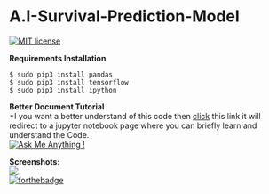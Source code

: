 # A.I-Survival-Prediction-Model<br>
[![MIT license](https://img.shields.io/badge/License-MIT-blue.svg)
](https://lbesson.mit-license.org/)

**Requirements Installation**<br>

 ```$ sudo pip3 install pandas```<br>
```$ sudo pip3 install tensorflow```<br>
```$ sudo pip3 install ipython```<br>


**Better Document Tutorial**<br>
*I you want a better understand of this code then [click](https://www.tensorflow.org/tutorials/estimator/linear) this link it will redirect to a jupyter notebook page where you can briefly learn and understand the Code.<br>
[![Ask Me Anything !](https://img.shields.io/badge/Ask%20me-anything-1abc9c.svg)](https://GitHub.com/Naereen/ama)



**Screenshots:**<br>
![](https://github.com/everydaycodings/A.I-Survival-Prediction-Model/blob/master/screenshot.png)<br>
[![forthebadge](https://forthebadge.com/images/badges/made-with-python.svg)](https://forthebadge.com)


